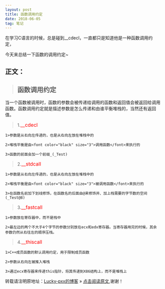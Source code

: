 ```yaml
---
layout: post
title: 函数调用约定
date: 2018-06-05
tag: 笔记
---  
```


在学习C语言的时候，总是碰到__cdecl，一直都只是知道他是一种函数调用约定，

今天来总结一下函数的调用约定~

## 正文：

> ## 函数调用约定

当一个函数被调用时，函数的参数会被传递给调用的函数和返回值会被返回给调用函数。函数调用约定就是描述参数是怎么传递和由谁平衡堆栈的，当然还有返回值。
	
> 1.<font color="red" size="3">__cdecl</font>
	
	1>参数是从右向左传递的，也是从右向左放在堆栈中的
	
	2>堆栈平衡是由<font color="black" size="3">调用函数</font>来执行的
	
	3>函数的前面会加一个前缀_(_Test)
	
> 2.<font color="red" size="3">__stdcall</font>

	1>参数是从右向左传递的，也是从右向左放在堆栈中的
	
	2>堆栈平衡是由<font color="black" size="3">被调用函数</font>来执行的

	3>在函数名前加下划线修饰，在函数名的后面由@来修饰并、加上栈需要的字节数的空间(_Test@8)
	
> 3.<font color="red" size="3">__fastcall</font>

	1>参数放在寄存器中，而不是栈中
	
	2>最左边的两个不大于4个字节的参数分别放在ecx和edx寄存器。当寄存器用完的时候，其余参数仍然从右往左的顺序压栈。
	
> 4.<font color="red" size="3">__thiscall</font>

	1>C++成员函数的默认调用约定，用于限制成员函数
	
	2>参数从右向左被推入堆栈
	
	3>通过ecx寄存器来传递this指针，将其传递到X86结构上，而不是堆栈上


转载请注明原地址：[Lucky-pxx的博客](http://www.bingoxin.top) » [点击阅读原文](http://www.bingoxin.top/2018/06/%E6%95%B0%E6%8D%AE%E5%BA%93%E5%9F%BA%E6%9C%AC%E6%93%8D%E4%BD%9C/),谢谢！